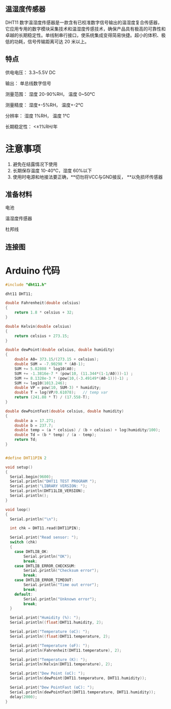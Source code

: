 ## 温湿度传感器

DHT11 数字温湿度传感器是一款含有已校准数字信号输出的温湿度复合传感器，它应用专用的数字模块采集技术和温湿度传感技术，确保产品具有极高的可靠性和卓越的长期稳定性。单线制串行接口，使系统集成变得简易快捷。超小的体积、极低的功耗，信号传输距离可达 20 米以上。

## 特点

供电电压： 3.3~5.5V DC

输出： 单总线数字信号

测量范围： 湿度 20-90%RH， 温度 0~50℃

测量精度： 湿度+-5%RH， 温度+-2℃

分辨率： 湿度 1%RH， 温度 1℃

长期稳定性： &lt;±1%RH/年

# 注意事项

1. 避免在结露情况下使用
2. 长期保存温度 10-40℃，湿度 60%以下
3. 使用时电源和地接法要正确，**切勿将VCC与GND接反， **以免损坏传感器

## 准备材料

电池

温湿度传感器

杜邦线

## 连接图



# Arduino 代码

```cpp
#include "dht11.h"

dht11 DHT11;

double Fahrenheit(double celsius) 
{
    return 1.8 * celsius + 32;
}   

double Kelvin(double celsius)
{
    return celsius + 273.15;
}    

double dewPoint(double celsius, double humidity)
{
    double A0= 373.15/(273.15 + celsius);
    double SUM = -7.90298 * (A0-1);
    SUM += 5.02808 * log10(A0);
    SUM += -1.3816e-7 * (pow(10, (11.344*(1-1/A0)))-1) ;
    SUM += 8.1328e-3 * (pow(10,(-3.49149*(A0-1)))-1) ;
    SUM += log10(1013.246);
    double VP = pow(10, SUM-3) * humidity;
    double T = log(VP/0.61078);   // temp var
    return (241.88 * T) / (17.558-T);
}

double dewPointFast(double celsius, double humidity)
{
    double a = 17.271;
    double b = 237.7;
    double temp = (a * celsius) / (b + celsius) + log(humidity/100);
    double Td = (b * temp) / (a - temp);
    return Td;
}


#define DHT11PIN 2

void setup()
{
  Serial.begin(9600);
  Serial.println("DHT11 TEST PROGRAM ");
  Serial.print("LIBRARY VERSION: ");
  Serial.println(DHT11LIB_VERSION);
  Serial.println();
}

void loop()
{
  Serial.println("\n");

  int chk = DHT11.read(DHT11PIN);

  Serial.print("Read sensor: ");
  switch (chk)
  {
    case DHTLIB_OK: 
        Serial.println("OK"); 
        break;
    case DHTLIB_ERROR_CHECKSUM: 
        Serial.println("Checksum error"); 
        break;
    case DHTLIB_ERROR_TIMEOUT: 
        Serial.println("Time out error"); 
        break;
    default: 
        Serial.println("Unknown error"); 
        break;
  }

  Serial.print("Humidity (%): ");
  Serial.println((float)DHT11.humidity, 2);

  Serial.print("Temperature (oC): ");
  Serial.println((float)DHT11.temperature, 2);

  Serial.print("Temperature (oF): ");
  Serial.println(Fahrenheit(DHT11.temperature), 2);

  Serial.print("Temperature (K): ");
  Serial.println(Kelvin(DHT11.temperature), 2);

  Serial.print("Dew Point (oC): ");
  Serial.println(dewPoint(DHT11.temperature, DHT11.humidity));

  Serial.print("Dew PointFast (oC): ");
  Serial.println(dewPointFast(DHT11.temperature, DHT11.humidity));
  delay(2000);
}
```



